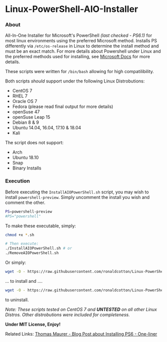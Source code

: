 # Linux-PowerShell-AIO-Installer
### About
All-In-One Installer for Microsoft's PowerShell *(last checked - PS6.1)* for most linux environments using the preferred Microsoft method.  Installs PS differently via ```/etc/os-release``` in Linux to determine the install method and must be an exact match.  For more details about Powershell under Linux and the preferred methods used for installing, see [Microsoft Docs](https://docs.microsoft.com/en-us/powershell/scripting/install/installing-powershell-core-on-linux?view=powershell-6) for more details.

These scripts were written for ```/bin/bash``` allowing for high compatilibility.

Both scripts *should* support under the following Linux Distrobutions:
* CentOS 7
* RHEL 7
* Oracle OS 7
* Fedora (please read final output for more details)
* openSuse 47
* openSuse Leap 15
* Debian 8 & 9
* Ubuntu 14.04, 16.04, 17.10 & 18.04
* Kali

The script does not support:
* Arch
* Ubuntu 18.10
* Snap
* Binary Installs

### Execution

Before executing the ```InstallAIOPowerShell.sh``` script, you may wish to install ```powershell-preview```.  Simply uncomment the install you wish and comment the other.

```bash
PS=powershell-preview
#PS="powershell"
```

To make these executable, simply:

```bash
chmod +x *.sh

# Then execute:
./InstallAIOPowerShell.sh # or
./RemoveAIOPowerShell.sh
```

Or simply:
```bash
wget -O - https://raw.githubusercontent.com/ronaldcotton/Linux-PowerShell-AIO-Installer/master/InstallAIOPowerShell.sh | sudo bash
```
... to install and .... 
```bash
wget -O - https://raw.githubusercontent.com/ronaldcotton/Linux-PowerShell-AIO-Installer/master/RemoveAIOPowerShell.sh | sudo bash
```
to uninstall.

*Note: These scripts tested on CentOS 7 and **UNTESTED** on all other Linux Distros. Other distrobutions were included for completeness.*

**Under MIT License, Enjoy!**


Related Links: [Thomas Maurer - Blog Post about Installing PS6 - One-liner](https://www.thomasmaurer.ch/2019/03/how-to-install-and-update-powershell-6/#comment-725269)
